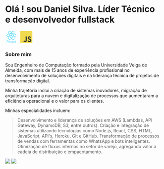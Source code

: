 # Olá ! sou Daniel Silva. Líder Técnico e desenvolvedor fullstack

<div>
  <img src="https://github.com/devicons/devicon/blob/master/icons/react/react-original-wordmark.svg" title="Node.Js" alt="Nodejs" width="40" height="40"/>&nbsp;
  <img src="https://github.com/devicons/devicon/blob/master/icons/javascript/javascript-original.svg" title="JavaScript" alt="JavaScript" width="40" height="40"/>&nbsp;
</div>

### Sobre mim ###
Sou Engenheiro de Computação formado pela Universidade Veiga de Almeida, com mais de 15 anos de experiência profissional no desenvolvimento de soluções digitais e na liderança técnica de projetos de transformação digital. 

Minha trajetória inclui a criação de sistemas inovadores, migração de arquiteturas para a nuvem e digitalização de processos que aumentaram a eficiência operacional e o valor para os clientes.

Minhas especialidades incluem:

> Desenvolvimento e liderança de soluções em AWS (Lambdas, API Gateway, DynamoDB, S3, entre outros).
> Criação e integração de sistemas utilizando tecnologias como Node.js, React, CSS, HTML, JavaScript, API's, Heroku, Git e GitHub.
> Transformação de processos de vendas com ferramentas como WhatsApp e bots inteligentes.
> Otimização de fluxos internos no setor de varejo, agregando valor à cadeia de distribuição e empacotamento.

<div align = "left">
<img height = "200em" src="https://github-readme-stats.vercel.app/api/top-langs/?username=dte005&show_icons=true&theme=bear&count_private=true"/>
<img height = "200em" src="https://github-readme-stats.vercel.app/api?username=dte005&show_icons=true&show_icons=true&theme=bear&count_private=true" />
</div>
